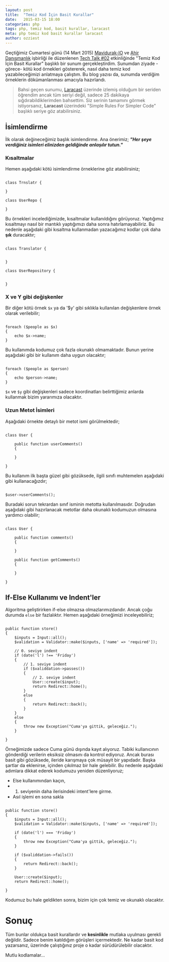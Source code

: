 ```yaml
---
layout: post
title:  "Temiz Kod İçin Basit Kurallar"
date:   2015-03-15 18:00
categories: php
tags: php, temiz kod, basit kurallar, laracast
meta: php temiz kod basit kurallar laracast
author: ozziest
---
```


Geçtiğimiz Cumartesi günü (14 Mart 2015) [Mavidurak-IO](http://mavidurak.github.io) ve [Ahir Danışmanlık](http://ahir.com.tr) işbirliği ile düzenlenen [Tech Talk #02]() etkinliğinde "Temiz Kod İçin Basit Kurallar" başlıklı bir sunum gerçekleştirdim. Sunumdan ziyade -görece- kötü kod örnekleri göstererek, nasıl daha temiz kod yazabileceğimizi anlatmaya çalıştım. Bu blog yazısı da, sunumda verdiğim örneklerin dökümanlanması amacıyla hazırlandı. 

> Bahsi geçen sunumu, [Laracast](http://laracast.com) üzerinde izlemiş olduğum bir seriden öğrendim ancak tüm seriyi değil, sadece 25 dakikaya sığdırabildiklerimden bahsettim.  Siz serinin tamamını görmek istiyorsanız, **Laracast** üzerindeki "Simple Rules For Simpler Code" başlıklı seriye göz atabilirsiniz. 

## İsimlendirme 

İlk olarak değineceğimiz başlık isimlendirme. Ana önerimiz; ***"Her şeye verdiğiniz isimleri elinizden geldiğinde anlaşılır tutun."***


### Kısaltmalar 

Hemen aşağıdaki kötü isimlendirme örneklerine göz atabilirsiniz;

<pre><code class="language-php">
class Trnslatr {
    
}

class UserRepo {

}
</code></pre>

Bu örnekleri incelediğimizde, kısaltmalar kullanıldığını görüyoruz. Yaptığımız kısaltmayı nasıl bir mantıklı yaptığımızı daha sonra hatırlamayabiliriz. Bu nedenle aşağıdaki gibi kısaltma kullanmadan yazacağımız kodlar çok daha **şık** duracaktır;

<pre><code class="language-php">
class Translator {
    

}

class UserRepository {
    

}
</code></pre>

### X ve Y gibi değişkenler

Bir diğer kötü örnek `$x` ya da '$y' gibi sıklıkla kullanılan değişkenlere örnek olarak verilebilir;

<pre><code class="language-php">
foreach ($people as $x) 
{
    echo $x->name;
}
</code></pre>


Bu kullanımda kodumuz çok fazla okunaklı olmamaktadır. Bunun yerine aşağıdaki gibi bir kullanım daha uygun olacaktır;

<pre><code class="language-php">
foreach ($people as $person) 
{
    echo $person->name;
}
</code></pre>

`$x` ve `$y` gibi değişkenleri sadece koordinatları belirttiğimiz anlarda kullanmak bizim yararımıza olacaktır.

### Uzun Metot İsimleri

Aşağıdaki örnekte detaylı bir metot ismi görülmektedir;

<pre><code class="language-php">
class User {

    public function userComments()
    {

    }

}
</code></pre>

Bu kullanım ilk başta güzel gibi gözüksede, ilgili sınıfı muhtemelen aşağıdaki gibi kullanacağızdır; 

<pre><code class="language-php">
$user->userComments();
</code></pre>


Buradaki sorun tekrardan sınıf isminin metotta kullanılmasıdır. Doğrudan aşağıdaki gibi hazırlanacak metotlar daha okunaklı kodumuzun olmasına yardımcı olabilir;

<pre><code class="language-php">
class User {

    public function comments()
    {

    }

    public function getComments()
    {

    }

}
</code></pre>


## If-Else Kullanımı ve Indent'ler

Algoritma geliştirirken if-else olmazsa olmazlarımızdandır. Ancak çoğu durumda `else` bir fazlalıktır. Hemen aşağıdaki örneğimizi inceleyebiliriz;

<pre><code class="language-php">
public function store()
{
    $inputs = Input::all();
    $validation = Validator::make($inputs, ['name' => 'required']);

    // 0. seviye indent
    if (date('l') !== 'Friday')
    {
        // 1. seviye indent
        if ($validdation->passes())
        {
            // 2. seviye indent
            User::create($input);
            return Redirect::home();
        }
        else
        {
            return Redirect::back();
        }
    }
    else
    {
        throw new Exception("Cuma'ya gittik, geleceğiz.");
    }

}
</code></pre>

Örneğimizde sadece Cuma günü dışında kayıt alıyoruz. Tabiki kullanıcının gönderdiği verilerin eksiksiz olmasını da kontrol ediyoruz. Ancak burası basit gibi gözüksede, ileride karışmaya çok müsayit bir yapıdadır. Başka şartlar da eklenirse, içinden çıkılmaz bir hale gelebilir. Bu nedenle aşağıdaki adımlara dikkat ederek kodumuzu yeniden düzenliyoruz;

* Else kullanımından kaçın,
* 1. seviyenin daha ilerisindeki intent'lere girme.
* Asıl işlemi en sona sakla


<pre><code class="language-php">
public function store()
{
    $inputs = Input::all();
    $validation = Validator::make($inputs, ['name' => 'required']);

    if (date('l') === 'Friday')
    {
        throw new Exception("Cuma'ya gittik, geleceğiz.");
    }

    if ($validdation->fails())
    {
        return Redirect::back();
    }

    User::create($input);
    return Redirect::home();

}
</code></pre>

Kodumuz bu hale geldikten sonra, bizim için çok temiz ve okunaklı olacaktır. 

# Sonuç

Tüm bunlar oldukça basit kurallardır ve **kesinlikle** mutlaka uyulması gerekli değildir. Sadece benim katıldığım görüşleri içermektedir. Ne kadar basit kod yazarsanız, üzerinde çalıştığınız proje o kadar sürüdürülebilir olacaktır. 

Mutlu kodlamalar...







